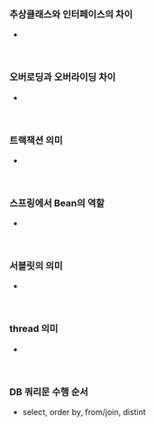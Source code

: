 ### 추상클래스와 인터페이스의 차이

-

<br>

### 오버로딩과 오버라이딩 차이

-

<br>

### 트랙잭션 의미

-

<br>

### 스프링에서 Bean의 역할

-

<br>

### 서블릿의 의미

-

<br>

### thread 의미

-

<br>

### DB 쿼리문 수행 순서

- select, order by, from/join, distint 
